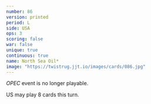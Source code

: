 ```yaml
---
number: 86
version: printed
period: L
side: USA
ops: 3
scoring: false
war: false
unique: true
continuous: true
name: North Sea Oil*
image: "https://twistrug.jjt.io/images/cards/086.jpg"
---
```

*OPEC* event is no longer playable.

US may play 8 cards this turn.
